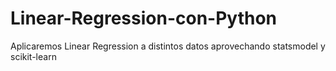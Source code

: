 # Linear-Regression-con-Python
Aplicaremos Linear Regression a distintos datos aprovechando statsmodel y scikit-learn 

